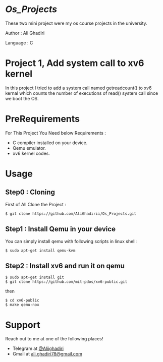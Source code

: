 # *Os_Projects* 

These two mini project were my os course projects in the university.

Author : Ali Ghadiri

Language : C

# **Project 1, Add system call to xv6 kernel**

In this project I tried to add a system call named getreadcount() to xv6 kernal which counts the number of executions of read() system call since we boot the OS.

# **PreRequirements**

For This Project You Need below Requirements :
- C compiler installed on your device.
- Qemu emulator.
- xv6 kernel codes.

# **Usage**
## Step0 : Cloning

First of All Clone the Project : 

```shell
$ git clone https://github.com/AliGhadirii/Os_Projects.git
```

## Step1 : Install Qemu in your device

You can simply install qemu with following scripts in linux shell:
```shell
$ sudo apt-get install qemu-kvm
```
## Step2 : Install xv6 and run it on qemu
```shell
$ sudo apt-get install git
$ git clone https://github.com/mit-pdos/xv6-public.git
```
then 
```shell
$ cd xv6-public
$ make qemu-nox
```
# **Support**

Reach out to me at one of the following places!

- Telegram at <a href="https://t.me/Aliighadiri" target="_blank">@Aliighadiri</a>
- Gmail at <a href="mailto:ali.ghadiri78@gmail.com" target="_blank">ali.ghadiri78@gmail.com</a>



